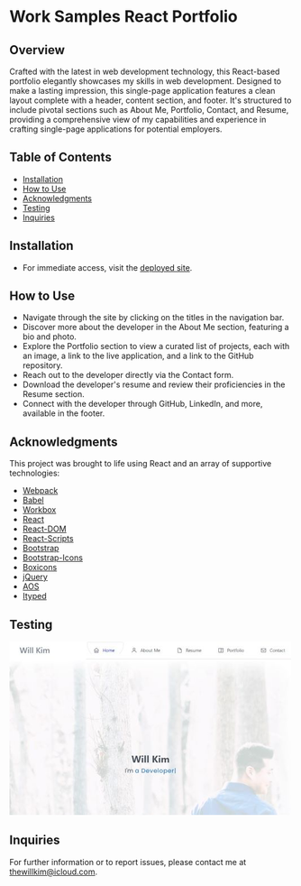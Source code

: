 # Work Samples React Portfolio

## Overview

Crafted with the latest in web development technology, this React-based portfolio elegantly showcases my skills in web development. Designed to make a lasting impression, this single-page application features a clean layout complete with a header, content section, and footer. It's structured to include pivotal sections such as About Me, Portfolio, Contact, and Resume, providing a comprehensive view of my capabilities and experience in crafting single-page applications for potential employers.

## Table of Contents

- [Installation](#installation)
- [How to Use](#how-to-use)
- [Acknowledgments](#acknowledgments)
- [Testing](#testing)
- [Inquiries](#inquiries)

## Installation

- For immediate access, visit the [deployed site](https://william-kim.com/).

## How to Use

- Navigate through the site by clicking on the titles in the navigation bar.
- Discover more about the developer in the About Me section, featuring a bio and photo.
- Explore the Portfolio section to view a curated list of projects, each with an image, a link to the live application, and a link to the GitHub repository.
- Reach out to the developer directly via the Contact form.
- Download the developer's resume and review their proficiencies in the Resume section.
- Connect with the developer through GitHub, LinkedIn, and more, available in the footer.

## Acknowledgments

This project was brought to life using React and an array of supportive technologies:

- [Webpack](https://webpack.js.org/)
- [Babel](https://babeljs.io/)
- [Workbox](https://developers.google.com/web/tools/workbox)
- [React](https://reactjs.org/) 
- [React-DOM](https://reactjs.org/docs/react-dom.html) 
- [React-Scripts](https://github.com/facebook/create-react-app) 
- [Bootstrap](https://getbootstrap.com/) 
- [Bootstrap-Icons](https://icons.getbootstrap.com/) 
- [Boxicons](https://boxicons.com/) 
- [jQuery](https://jquery.com/) 
- [AOS](https://michalsnik.github.io/aos/) 
- [Ityped](https://ityped.surge.sh/) 

## Testing

![Portfolio Screenshot](/src/assets/screenshot.jpg)

## Inquiries

For further information or to report issues, please contact me at [thewillkim@icloud.com](mailto:thewillkim@icloud.com).